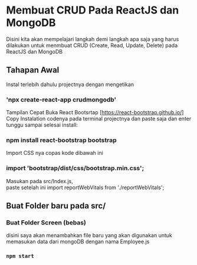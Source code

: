 # Membuat CRUD Pada ReactJS dan MongoDB

Disini kita akan mempelajari langkah demi langkah apa saja yang harus dilakukan untuk menmbuat CRUD (Create, Read, Update, Delete) pada ReactJS dan MongoDB

## Tahapan Awal

Instal terlebih dahulu projectnya dengan mengetikan

### 'npx create-react-app crudmongodb'

Tampilan Cepat
Buka React Bootsrtap [https://react-bootstrap.github.io/]
Copy Instalation codenya pada terminal projectnya dan paste saja dan enter tunggu sampai selesai install:

### npm install react-bootstrap bootstrap

Import CSS nya copas kode dibawah ini

### import 'bootstrap/dist/css/bootstrap.min.css';

Masukan pada src/Index.js, <br>
paste setelah ini import reportWebVitals from './reportWebVitals';

## Buat Folder baru pada src/

### Buat Folder Screen (bebas)

disini saya akan menambahkan file baru yang akan digunakan untuk memasukan data dari mongoDB dengan nama Employee.js

### `npm start`
